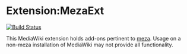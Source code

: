 Extension:MezaExt
=================

[![Build Status](https://travis-ci.org/enterprisemediawiki/MezaExt.svg?branch=master)](https://travis-ci.org/enterprisemediawiki/MezaExt)

This MediaWiki extension holds add-ons pertinent to [meza](https://github.com/enterprisemediawiki/meza). Usage on a non-meza installation of MediaWiki may not provide all functionality.
